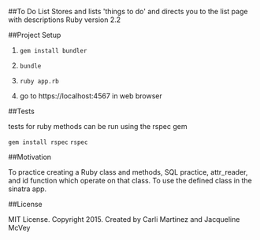 ##To Do List
Stores and lists 'things to do' and directs you to the list page with descriptions
Ruby version 2.2

##Project Setup

1. `gem install bundler`
2.   `bundle`
3.   `ruby app.rb`

4. go to https://localhost:4567 in web browser

##Tests

tests for ruby methods can be run using the rspec gem

`gem install rspec`
`rspec`

##Motivation

To practice creating a Ruby class and methods, SQL practice, attr_reader, and id function which operate on that class. To use the defined class in the sinatra app.

##License

MIT License. Copyright 2015. Created by Carli Martinez and Jacqueline McVey
